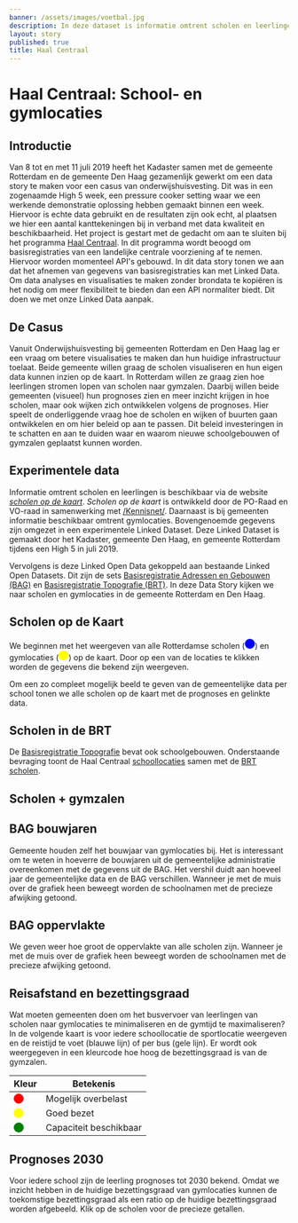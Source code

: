 ```yaml
---
banner: /assets/images/voetbal.jpg
description: In deze dataset is informatie omtrent scholen en leerlingen gecombineerd met informatie over gymlocaties.  Bovengenoemde gegevens zijn omgezet in een experimentele Linked Dataset.  Deze Linked Dataset is gemaakt door het Kadaster, gemeente Den Haag en gemeente Rotterdam tijdens een High 5 in juli 2019.
layout: story
published: true
title: Haal Centraal
---
```


# Haal Centraal: School- en gymlocaties

## Introductie

Van 8 tot en met 11 juli 2019 heeft het Kadaster samen met de gemeente Rotterdam en de gemeente Den Haag gezamenlijk gewerkt om een data story te maken voor een casus van onderwijshuisvesting.  Dit was in een zogenaamde High 5 week, een pressure cooker setting waar we een werkende demonstratie oplossing hebben gemaakt binnen een week.  Hiervoor is echte data gebruikt en de resultaten zijn ook echt, al plaatsen we hier een aantal kanttekeningen bij in verband met data kwaliteit en beschikbaarheid.  Het project is gestart met de gedacht om aan te sluiten bij het programma [Haal Centraal](https://www.vngrealisatie.nl/nieuws/start-programma-haal-centraal).  In dit programma wordt beoogd om basisregistraties van een landelijke centrale voorziening af te nemen.  Hiervoor worden momenteel API's gebouwd.  In dit data story tonen we aan dat het afnemen van gegevens van basisregistraties kan met Linked Data.  Om data analyses en visualisaties te maken zonder brondata te kopiëren is het nodig om meer flexibiliteit te bieden dan een API normaliter biedt.  Dit doen we met onze Linked Data aanpak.

## De Casus

Vanuit Onderwijshuisvesting bij gemeenten Rotterdam en Den Haag lag er een vraag om betere visualisaties te maken dan hun huidige infrastructuur toelaat.  Beide gemeente willen graag de scholen visualiseren en hun eigen data kunnen inzien op de kaart.  In Rotterdam willen ze graag zien hoe leerlingen stromen lopen van scholen naar gymzalen.  Daarbij willen beide gemeenten (visueel) hun prognoses zien en meer inzicht krijgen in hoe scholen, maar ook wijken zich ontwikkelen volgens de prognoses.  Hier speelt de onderliggende vraag hoe de scholen en wijken of buurten gaan ontwikkelen en om hier beleid op aan te passen.  Dit beleid investeringen in te schatten en aan te duiden waar en waarom nieuwe schoolgebouwen of gymzalen geplaatst kunnen worden.

## Experimentele data

Informatie omtrent scholen en leerlingen is beschikbaar via de website [*scholen op de kaart*](https://www.scholenopdekaart.nl).  *Scholen op de kaart* is ontwikkeld door de PO-Raad en VO-raad in samenwerking met [/Kennisnet/](https://www.kennisnet.nl).  Daarnaast is bij gemeenten informatie beschikbaar omtrent gymlocaties.  Bovengenoemde gegevens zijn omgezet in een experimentele Linked Dataset.  Deze Linked Dataset is gemaakt door het Kadaster, gemeente Den Haag, en gemeente Rotterdam tijdens een High 5 in juli 2019.

Vervolgens is deze Linked Open Data gekoppeld aan bestaande Linked Open Datasets.  Dit zijn de sets [Basisregistratie Adressen en Gebouwen (BAG)](https://www.pdok.nl/introductie/-/article/basisregistratie-adressen-en-gebouwen-ba-1) en [Basisregistratie Topografie (BRT)](https://www.pdok.nl/introductie/-/article/basisregistratie-topografie-brt-topnl).  In deze Data Story kijken we naar scholen en gymlocaties in de gemeente Rotterdam en Den Haag.

## Scholen op de Kaart

<p>We beginnen met het weergeven van alle Rotterdamse scholen (<svg height="18" viewBox="0 0 18 18" xmlns="http://www.w3.org/2000/svg"><circle cx="9" cy="9" fill="blue" r="9"></circle></svg>) en gymlocaties (<svg height="18" viewBox="0 0 18 18" xmlns="http://www.w3.org/2000/svg"><circle cx="9" cy="9" fill="yellow" r="9"></circle></svg>) op de kaart.  Door op een van de locaties te klikken worden de gegevens die bekend zijn weergeven.</p>

Om een zo compleet mogelijk beeld te geven van de gemeentelijke data per school tonen we alle scholen op de kaart met de prognoses en gelinkte data.

<query data-config-ref="https://kadaster.triply.cc/haal-centraal/scholen-sportlocaties/queries/label-scholen">
</query>

## Scholen in de BRT

De [Basisregistratie Topografie](https://www.pdok.nl/introductie/-/article/basisregistratie-topografie-brt-topnl) bevat ook schoolgebouwen.  Onderstaande bevraging toont de Haal Centraal [schoollocaties](https://kadaster.triply.cc/haal-centraal/scholen-sportlocaties/browser?resource=https%3A%2F%2Fkadaster.triply.cc%2Fhaal-centraal%2Fscholen-sportlocaties%2Fvocab%2FSchoollocatie) samen met de [BRT scholen](https://www.pdok.nl/datamodel/-/article/basisregistratie-topografie-brt-topnl#School).

<query data-config-ref="https://kadaster.triply.cc/haal-centraal/scholen-sportlocaties/queries/scholen-brt">
</query>

## Scholen + gymzalen

<query data-config-ref="https://kadaster.triply.cc/haal-centraal/scholen-sportlocaties/queries/scholen-gymlocaties-3d">
</query>

## BAG bouwjaren

Gemeente houden zelf het bouwjaar van gymlocaties bij.  Het is interessant om te weten in hoeverre de bouwjaren uit de gemeentelijke administratie overeenkomen met de gegevens uit de BAG.  Het vershil duidt aan hoeveel jaar de gemeentelijke data en de BAG verschillen.  Wanneer je met de muis over de grafiek heen beweegt worden de schoolnamen met de precieze afwijking getoond.

<query data-config-ref="https://kadaster.triply.cc/haal-centraal/scholen-sportlocaties/queries/bouwjaar-bag-vs-gemeente">
</query>

## BAG oppervlakte

We geven weer hoe groot de oppervlakte van alle scholen zijn.  Wanneer je met de muis over de grafiek heen beweegt worden de schoolnamen met de precieze afwijking getoond.

<query data-config-ref="https://kadaster.triply.cc/haal-centraal/scholen-sportlocaties/queries/schoolgebouw-oppervlakte">
</query>

## Reisafstand en bezettingsgraad

Wat moeten gemeenten doen om het busvervoer van leerlingen van scholen naar gymlocaties te minimaliseren en de gymtijd te maximaliseren? In de volgende kaart is voor iedere schoollocatie de sportlocatie weergeven en de reistijd te voet (blauwe lijn) of per bus (gele lijn).  Er wordt ook weergegeven in een kleurcode hoe hoog de bezettingsgraad is van de gymzalen.

<table class="txt table" style='width:50%'>
  <thead>
    <tr><th>Kleur</th><th>Betekenis</th></tr>
  </thead>
  <tbody>
    <tr>
      <td>
        <svg height="18" viewBox="0 0 18 18" xmlns="http://www.w3.org/2000/svg">
          <circle cx="9" cy="9" fill="red" r="9">
          </circle>
        </svg>
      </td>
      <td>Mogelijk overbelast</td>
    </tr>
    <tr>
      <td>
        <svg height="18" viewBox="0 0 18 18" xmlns="http://www.w3.org/2000/svg">
          <circle cx="9" cy="9" fill="yellow" r="9">
          </circle>
        </svg>
      </td>
      <td>Goed bezet</td>
    </tr>
    <tr>
      <td>
        <svg height="18" viewBox="0 0 18 18" xmlns="http://www.w3.org/2000/svg">
          <circle cx="9" cy="9" fill="green" r="9">
          </circle>
        </svg>
      </td>
      <td>Capaciteit beschikbaar</td>
    </tr>
  </tbody>
</table>

<query data-config-ref="https://kadaster.triply.cc/haal-centraal/scholen-sportlocaties/queries/schoollocaties-gymlocaties-met-analyse">
</query>

## Prognoses 2030

Voor iedere school zijn de leerling prognoses tot 2030 bekend.  Omdat we inzicht hebben in de huidige bezettingsgraad van gymlocaties kunnen de toekomstige bezettingsgraad als een ratio op de huidige bezettingsgraad worden afgebeeld.  Klik op de scholen voor de precieze
getallen.

<query data-config-ref="https://kadaster.triply.cc/haal-centraal/scholen-sportlocaties/queries/Nieuw-ratio-calc">
</query>

<query data-config-ref="https://kadaster.triply.cc/haal-centraal/scholen-sportlocaties/queries/Aantal-leerlingen-per-jaar">
</query>
